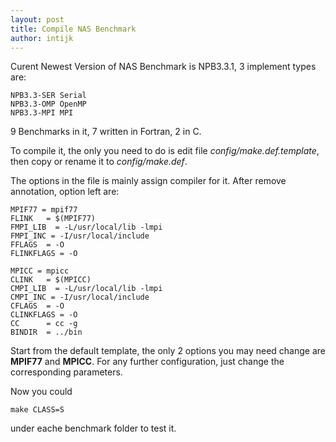 ```yaml
---
layout: post
title: Compile NAS Benchmark
author: intijk
---
```


Curent Newest Version of NAS Benchmark is NPB3.3.1, 3 implement types are:

	NPB3.3-SER Serial 	
	NPB3.3-OMP OpenMP
	NPB3.3-MPI MPI 

9 Benchmarks in it, 7 written in Fortran, 2 in C.

To compile it, the only you need to do is edit file *config/make.def.template*, then copy or rename it to *config/make.def*.

The options in the file is mainly assign compiler for it.
After remove annotation, option left are:

	MPIF77 = mpif77
	FLINK   = $(MPIF77)
	FMPI_LIB  = -L/usr/local/lib -lmpi
	FMPI_INC = -I/usr/local/include
	FFLAGS  = -O
	FLINKFLAGS = -O
	
	MPICC = mpicc
	CLINK   = $(MPICC)
	CMPI_LIB  = -L/usr/local/lib -lmpi
	CMPI_INC = -I/usr/local/include
	CFLAGS  = -O
	CLINKFLAGS = -O
	CC      = cc -g
	BINDIR  = ../bin

Start from the default template, the only 2 options you may need change are **MPIF77** and **MPICC**. For any further configuration, just change the  corresponding parameters.

Now you could 
	
	make CLASS=S

under eache benchmark folder to test it.



